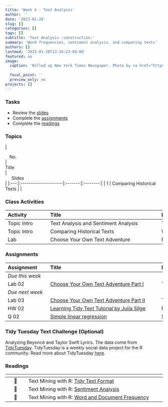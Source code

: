 ```yaml
---
title: 'Week 4 - Text Analysis'
author: ''
date: '2023-01-28'
slug: []
categories: []
tags: []
subtitle: 'Text Analysis :construction:'
summary: 'Word frequencies, sentiment analysis, and comparing texts'
authors: []
lastmod: '2023-01-28T13:34:23-04:00'
featured: no
image:
  caption: 'Rolled up New York Times Newspaper. Photo by <a href="https://unsplash.com/@jontyson?utm_source=unsplash&utm_medium=referral&utm_content=creditCopyText">Jon Tyson</a> on <a href="https://unsplash.com/photos/AN7CTlQaRs8?utm_source=unsplash&utm_medium=referral&utm_content=creditCopyText">Unsplash</a>
  '
  focal_point: ''
  preview_only: no
projects: []
---
```



### Tasks

- Review the [slides](/post/04-week/#topics)
- Complete the [assignments](/post/04-week/#assignments)
- Complete the [readings](/post/04-week/#readings)

### Topics

| <div style="width:50px;text-align:center">No.</div> | <div style="width:250px;text-align:left">Title</div> | <div style="width:80px;text-align:center">Slides</div> |
|:---:|:---------------------|:-------:|:--------:|
| 1 | Comparing Historical Texts | [<span style='color: #4b5357;'><i class='fas fa-desktop fa-lg'></i></span>](https://laurielbaker.github.io/COA-Tidy-Text/slides/02-more-eda-fb.html#/title-slide) |


### Class Activities

| <div style="width:120px;text-align:left">Activity</div> | <div style="width:340px;text-align:left">Title</div> | <div style="width:200px;text-align:left">Date</div> |
|:---|:---|:---|
| Topic Intro | Text Analysis and Sentiment Analysis | Tue, 30 Jan |
| Topic Intro | Comparing Historical Texts | Wed, 31 Jan |
| Lab | Choose Your Own Text Adventure | Fri, 2 Feb |


### Assignments

| <div style="width:120px;text-align:left">Assignment</div> | <div style="width:340px;text-align:left">Title</div> | <div style="width:200px;text-align:left">Due</div> |
|:---|:---|:---|
| *Due this week* | | |
| Lab 02 | [Choose Your Own Text Adventure Part I](https://classroom.google.com/) | Thu, 1 Feb 23:59 EST |
| *Due next week* | | |
| Lab 03 | [Choose Your Own Text Adventure Part II](https://classroom.google.com/) | Thu, 8 Feb 23:59 EST |
| HW 02 | [Learning Tidy Text Tutorial by Julia Silge](https://juliasilge.shinyapps.io/learntidytext/) | Fri, 9 Feb 23:59 EST|
| Q 02 | [Simple linear regression](https://laurie-the-student-baker.shinyapps.io/07-modeling-simple/#section-teacher-salaries)| Sun, 11 Feb 23:59 EST |

### Tidy Tuesday Text Challenge (Optional)

Analyzing Beyoncé and Taylor Swift Lyrics. The data come from [TidyTuesday](https://github.com/rfordatascience/tidytuesday/blob/master/data/2020/2020-09-29/readme.md). TidyTuesday is a weekly social data project for the R community. Read more about TidyTuesday [here](https://github.com/rfordatascience/tidytuesday).

### Readings 

| <div style="width:50px"></div>  | <div style="width:420px"></div>  |  <div style="width:200px"></div> |
|:---:|:---|:---:|
| :open_book: | Text Mining with R: [Tidy Text Format](https://www.tidytextmining.com/tidytext.html) | **Required** |
| :open_book: | Text Mining with R: [Sentiment Analysis](https://www.tidytextmining.com/sentiment.html) | **Required** |
| :open_book: | Text Mining with R: [Word and Document Frequency](https://www.tidytextmining.com/tfidf.html) | **Required** |
